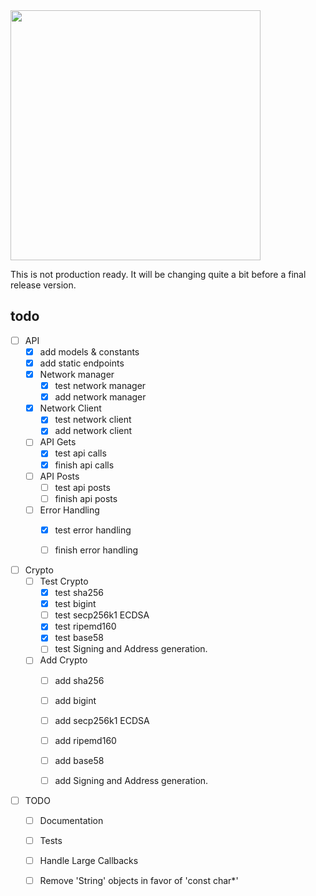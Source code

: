 <img src="https://github.com/sleepdefic1t/ark-cpp/blob/master/ark_metal_logo.png" width="400px">


This is not production ready.
It will be changing quite a bit before a final release version.


## todo

- [ ] API
  - [x] add models & constants
  - [x] add static endpoints
  - [x] Network manager
    - [x] test network manager
    - [x] add network manager
  - [X] Network Client
    - [X] test network client
    - [X] add network client
  - [ ] API Gets
    - [X] test api calls
    - [X] finish api calls
  - [ ] API Posts
    - [ ] test api posts
    - [ ] finish api posts
  - [ ] Error Handling
    - [X] test error handling
    - [ ] finish error handling


- [ ] Crypto
  - [ ] Test Crypto
    - [X] test sha256
    - [X] test bigint
    - [ ] test secp256k1 ECDSA
    - [X] test ripemd160
    - [X] test base58
    - [ ] test Signing and Address generation.
  - [ ] Add Crypto
    - [ ] add sha256
    - [ ] add bigint
    - [ ] add secp256k1 ECDSA
    - [ ] add ripemd160
    - [ ] add base58
    - [ ] add Signing and Address generation.


- [ ] TODO
  - [ ] Documentation 
  - [ ] Tests 
  - [ ] Handle Large Callbacks 
  - [ ] Remove 'String' objects in favor of 'const char*'

